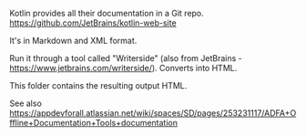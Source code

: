 Kotlin provides all their documentation in a Git repo. https://github.com/JetBrains/kotlin-web-site

It's in Markdown and XML format.

Run it through a tool called "Writerside" (also from JetBrains - https://www.jetbrains.com/writerside/). Converts into HTML.

This folder contains the resulting output HTML.

See also https://appdevforall.atlassian.net/wiki/spaces/SD/pages/253231117/ADFA+Offline+Documentation+Tools+documentation
